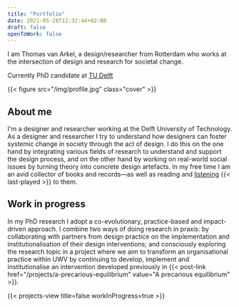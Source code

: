 ```yaml
---
title: "Portfolio"
date: 2021-05-28T12:32:44+02:00
draft: false
openToWork: false
---
```

I am Thomas van Arkel, a design/researcher from Rotterdam who works at the intersection of design and research for societal change.

Currently PhD candidate at [TU Delft](https://www.tudelft.nl/io/)

{{< figure src="/img/profile.jpg" class="cover" >}}

## About me
I'm a designer and researcher working at the Delft University of Technology. As a designer and researcher I try to understand how designers can foster systemic change in society through the act of design. I do this on the one hand by integrating various fields of research to understand and support the design process, and on the other hand by working on real-world social issues by turning theory into concrete design artefacts. In my free time I am an avid collector of books and records—as well as reading and [listening](https://www.last.fm/user/thvanarkel) {{< last-played >}} to them.

<!-- {{< under-construction >}} -->

## Work in progress
In my PhD research I adopt a co-evolutionary, practice-based and impact-driven approach. I combine two ways of doing research in praxis: by collaborating with partners from design practice on the implementation and institutionalisation of their design interventions; and consciously exploring the research topic in a project where we aim to transform an organisational practice within UWV by continuing to develop, implement and institutionalise an intervention developed previously in {{< post-link href="/projects/a-precarious-equilibrium" value="A precarious equilibrium" >}}.

{{< projects-view title=false workInProgress=true >}}

<!-- {{< projects-view >}} -->
